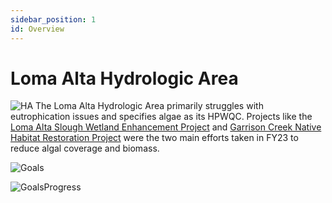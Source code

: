 ```yaml
---
sidebar_position: 1
id: Overview
---
```


# Loma Alta Hydrologic Area
![HA](/img/Goals-Progress/Loma-Alta/Loma-Alta-HA.png)
The Loma Alta Hydrologic Area primarily struggles with eutrophication issues and specifies algae as its HPWQC. Projects like the [Loma Alta Slough Wetland Enhancement Project](/docs/LomaAlta/Results) and [Garrison Creek Native Habitat Restoration Project](/docs/LomaAlta/Results) were the two main efforts taken in FY23 to reduce algal coverage and biomass.
 

![Goals](/img/Goals-Progress/Loma-Alta/Timeline.png)

![GoalsProgress](/img/Goals-Progress/Loma-Alta/LA-GoalsProgress.png)